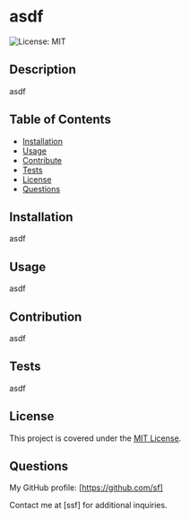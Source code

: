 
# asdf

![License: MIT](https://img.shields.io/badge/License-MIT-yellow.svg)

## Description
  
asdf

## Table of Contents

- [Installation](#installation)
- [Usage](#usage)
- [Contribute](#contribute)
- [Tests](#tests)
- [License](#license)
- [Questions](#questions)

## Installation

asdf

## Usage

asdf

## Contribution

asdf

## Tests

asdf

## License


This project is covered under the [MIT License](https://opensource.org/licenses/MIT).


## Questions

My GitHub profile: [https://github.com/sf]

Contact me at [ssf] for additional inquiries.
